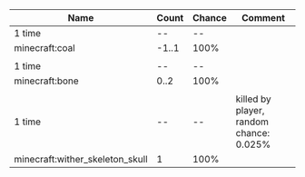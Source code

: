 | Name                            | Count | Chance | Comment                                 |
| ------------------------------- | ----- | ------ | --------------------------------------- |
| 1 time                          |    -- |     -- |                                         |
| minecraft:coal                  | -1..1 |   100% |                                         |
|                                 |       |        |                                         |
| 1 time                          |    -- |     -- |                                         |
| minecraft:bone                  |  0..2 |   100% |                                         |
|                                 |       |        |                                         |
| 1 time                          |    -- |     -- | killed by player, random chance: 0.025% |
| minecraft:wither_skeleton_skull |     1 |   100% |                                         |